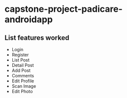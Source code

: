 # capstone-project-padicare-androidapp

## List features worked
- Login
- Register
- List Post
- Detail Post
- Add Post
- Comments
- Edit Profile
- Scan Image
- Edit Photo




